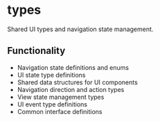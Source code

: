 # types

Shared UI types and navigation state management.

## Functionality

- Navigation state definitions and enums
- UI state type definitions
- Shared data structures for UI components
- Navigation direction and action types
- View state management types
- UI event type definitions
- Common interface definitions


